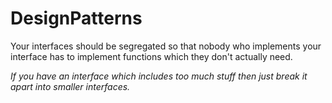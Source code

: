 # DesignPatterns
Your interfaces should be segregated so that nobody who implements your interface has to implement functions which they don't actually need.

*If you have an interface which includes too much stuff then just break it apart into smaller interfaces.*
